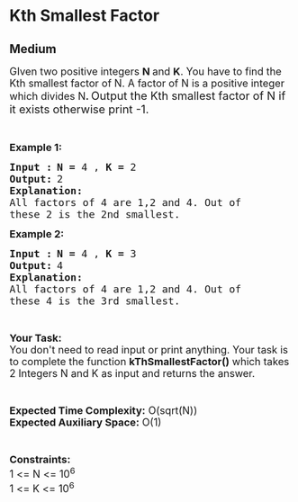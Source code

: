 # Kth Smallest Factor
## Medium 
<div class="problem-statement">
                <p></p><p><span style="font-size:18px">GIven two positive integers <strong>N </strong>and <strong>K</strong>. You have to find the Kth smallest factor of N. A factor of N is a positive integer which divides N<strong>. </strong></span><span style="font-size:20px">Output the Kth smallest factor of N if it exists otherwise print -1.</span></p>

<p>&nbsp;</p>

<p><span style="font-size:18px"><strong>Example 1:</strong></span></p>

<pre><span style="font-size:18px"><strong>Input :</strong></span><strong> </strong><span style="font-size:18px"><strong>N = </strong>4 , <strong>K = </strong>2</span>
<span style="font-size:18px"><strong>Output:</strong></span> <span style="font-size:18px">2</span>
<span style="font-size:18px"><strong>Explanation:</strong></span>
<span style="font-size:18px">All factors of 4 are 1,2 and 4. Out of
these 2 is the 2nd smallest.</span></pre>

<p><span style="font-size:18px"><strong>Example 2:</strong></span></p>

<pre><span style="font-size:18px"><strong>Input :</strong></span><strong> </strong><span style="font-size:18px"><strong>N = </strong>4 , <strong>K = </strong>3</span>
<span style="font-size:18px"><strong>Output:</strong></span> <span style="font-size:18px">4</span>
<span style="font-size:18px"><strong>Explanation:</strong></span>
<span style="font-size:18px">All factors of 4 are 1,2 and 4. Out of
these 4 is the 3rd smallest.</span></pre>

<p>&nbsp;</p>

<p><span style="font-size:18px"><strong>Your Task:</strong><br>
You don't need to read input or print anything. Your task is to complete the function <strong>kThSmallestFactor()</strong> which takes 2 Integers N and K as input and returns the answer.</span></p>

<p>&nbsp;</p>

<p><span style="font-size:18px"><strong>Expected Time Complexity:</strong> O(sqrt(N))<br>
<strong>Expected Auxiliary Space:</strong> O(1)</span></p>

<p>&nbsp;</p>

<p><span style="font-size:18px"><strong>Constraints:</strong></span><br>
<span style="font-size:18px">1 &lt;= N &lt;= 10<sup>6</sup><br>
1 &lt;= K &lt;= 10<sup>6</sup></span></p>
 <p></p>
            </div>
